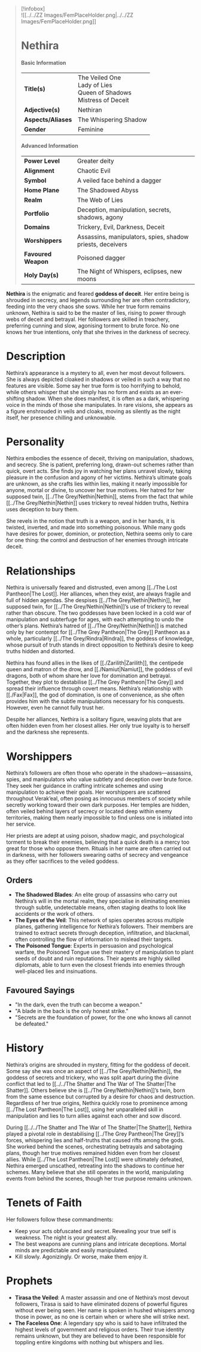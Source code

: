 > [!infobox]  
> ![[../../ZZ Images/FemPlaceHolder.png|../../ZZ Images/FemPlaceHolder.png]]  
> # Nethira  
> #### Basic Information  
> |  |  |  
> |---|---|  
> | **Title(s)** | The Veiled One<br>Lady of Lies<br>Queen of Shadows<br>Mistress of Deceit |  
> | **Adjective(s)** | Nethiran |  
> | **Aspects/Aliases** | The Whispering Shadow |  
> | **Gender** | Feminine |  
>   
> #### Advanced Information  
> |  |  |  
> | --- | --- |  
> | **Power Level** | Greater deity |  
> | **Alignment** | Chaotic Evil |  
> | **Symbol** | A veiled face behind a dagger |  
> | **Home Plane** | The Shadowed Abyss |  
> | **Realm** | The Web of Lies |  
> | **Portfolio** | Deception, manipulation, secrets, shadows, agony |  
> | **Domains** | Trickery, Evil, Darkness, Deceit |  
> | **Worshippers** | Assassins, manipulators, spies, shadow priests, deceivers |  
> | **Favoured Weapon** | Poisoned dagger |  
> | **Holy Day(s)** | The Night of Whispers, eclipses, new moons |  
>   
**Nethira** is the enigmatic and feared **goddess of deceit**. Her entire being is shrouded in secrecy, and legends surrounding her are often contradictory, feeding into the very chaos she sows. While her true form remains unknown, Nethira is said to be the master of lies, rising to power through webs of deceit and betrayal. Her followers are skilled in treachery, preferring cunning and slow, agonising torment to brute force. No one knows her true intentions, only that she thrives in the darkness of secrecy.

# Description  
Nethira’s appearance is a mystery to all, even her most devout followers. She is always depicted cloaked in shadows or veiled in such a way that no features are visible. Some say her true form is too horrifying to behold, while others whisper that she simply has no form and exists as an ever-shifting shadow. When she does manifest, it is often as a dark, whispering voice in the minds of those she manipulates. In rare visions, she appears as a figure enshrouded in veils and cloaks, moving as silently as the night itself, her presence chilling and unknowable.

# Personality  
Nethira embodies the essence of deceit, thriving on manipulation, shadows, and secrecy. She is patient, preferring long, drawn-out schemes rather than quick, overt acts. She finds joy in watching her plans unravel slowly, taking pleasure in the confusion and agony of her victims. Nethira’s ultimate goals are unknown, as she crafts lies within lies, making it nearly impossible for anyone, mortal or divine, to uncover her true motives. Her hatred for her supposed twin, [[../The Grey/Nethin|Nethin]], stems from the fact that while [[../The Grey/Nethin|Nethin]] uses trickery to reveal hidden truths, Nethira uses deception to bury them. 

She revels in the notion that truth is a weapon, and in her hands, it is twisted, inverted, and made into something poisonous. While many gods have desires for power, dominion, or protection, Nethira seems only to care for one thing: the control and destruction of her enemies through intricate deceit.

# Relationships  
Nethira is universally feared and distrusted, even among [[../The Lost Pantheon|The Lost]]. Her alliances, when they exist, are always fragile and full of hidden agendas. She despises [[../The Grey/Nethin|Nethin]], her supposed twin, for [[../The Grey/Nethin|Nethin]]’s use of trickery to reveal rather than obscure. The two goddesses have been locked in a cold war of manipulation and subterfuge for ages, with each attempting to undo the other’s plans. Nethira’s hatred of [[../The Grey/Nethin|Nethin]] is matched only by her contempt for [[../The Grey Pantheon|The Grey]] Pantheon as a whole, particularly [[../The Grey/Rindra|Rindra]], the goddess of knowledge, whose pursuit of truth stands in direct opposition to Nethira’s desire to keep truths hidden and distorted.

Nethira has found allies in the likes of [[./Zarilith|Zarilith]], the centipede queen and matron of the drow, and [[./Namiut|Namiut]], the goddess of evil dragons, both of whom share her love for domination and betrayal. Together, they plot to destabilise [[../The Grey Pantheon|The Grey]] and spread their influence through covert means. Nethira’s relationship with [[./Fax|Fax]], the god of domination, is one of convenience, as she often provides him with the subtle manipulations necessary for his conquests. However, even he cannot fully trust her.

Despite her alliances, Nethira is a solitary figure, weaving plots that are often hidden even from her closest allies. Her only true loyalty is to herself and the darkness she represents.

# Worshippers  
Nethira’s followers are often those who operate in the shadows—assassins, spies, and manipulators who value subtlety and deception over brute force. They seek her guidance in crafting intricate schemes and using manipulation to achieve their goals. Her worshippers are scattered throughout Verak’eal, often posing as innocuous members of society while secretly working toward their own dark purposes. Her temples are hidden, often veiled behind layers of secrecy or located deep within enemy territories, making them nearly impossible to find unless one is initiated into her service.

Her priests are adept at using poison, shadow magic, and psychological torment to break their enemies, believing that a quick death is a mercy too great for those who oppose them. Rituals in her name are often carried out in darkness, with her followers swearing oaths of secrecy and vengeance as they offer sacrifices to the veiled goddess.

## Orders  
- **The Shadowed Blades**: An elite group of assassins who carry out Nethira’s will in the mortal realm, they specialise in eliminating enemies through subtle, undetectable means, often staging deaths to look like accidents or the work of others.  
- **The Eyes of the Veil**: This network of spies operates across multiple planes, gathering intelligence for Nethira’s followers. Their members are trained to extract secrets through deception, infiltration, and blackmail, often controlling the flow of information to mislead their targets.
- **The Poisoned Tongue**: Experts in persuasion and psychological warfare, the Poisoned Tongue use their mastery of manipulation to plant seeds of doubt and ruin reputations. Their agents are highly skilled diplomats, able to turn even the closest friends into enemies through well-placed lies and insinuations.

## Favoured Sayings  
- "In the dark, even the truth can become a weapon."  
- "A blade in the back is the only honest strike."  
- "Secrets are the foundation of power, for the one who knows all cannot be defeated."  

# History  
Nethira’s origins are shrouded in mystery, fitting for the goddess of deceit. Some say she was once an aspect of [[../The Grey/Nethin|Nethin]], the goddess of secrets and trickery, who was split apart during the divine conflict that led to [[../../The Shatter and The War of The Shatter|The Shatter]]. Others believe she is [[../The Grey/Nethin|Nethin]]’s twin, born from the same essence but corrupted by a desire for chaos and destruction. Regardless of her true origins, Nethira quickly rose to prominence among [[../The Lost Pantheon|The Lost]], using her unparalleled skill in manipulation and lies to turn allies against each other and sow discord.

During [[../../The Shatter and The War of The Shatter|The Shatter]], Nethira played a pivotal role in destabilising [[../The Grey Pantheon|The Grey]]’s forces, whispering lies and half-truths that caused rifts among the gods. She worked behind the scenes, orchestrating betrayals and sabotaging plans, though her true motives remained hidden even from her closest allies. While [[../The Lost Pantheon|The Lost]] were ultimately defeated, Nethira emerged unscathed, retreating into the shadows to continue her schemes. Many believe that she still operates in the world, manipulating events from behind the scenes, though her true purpose remains unknown.

# Tenets of Faith  
Her followers follow these commandments:  
- Keep your acts obfuscated and secret. Revealing your true self is weakness. The night is your greatest ally.  
- The best weapons are cunning plans and intricate deceptions. Mortal minds are predictable and easily manipulated.  
- Kill slowly. Agonizingly. Or worse, make them enjoy it.  

# Prophets  
- **Tirasa the Veiled**: A master assassin and one of Nethira’s most devout followers, Tirasa is said to have eliminated dozens of powerful figures without ever being seen. Her name is spoken in hushed whispers among those in power, as no one is certain when or where she will strike next.  
- **The Faceless One**: A legendary spy who is said to have infiltrated the highest levels of government and religious orders. Their true identity remains unknown, but they are believed to have been responsible for toppling entire kingdoms with nothing but whispers and lies.  